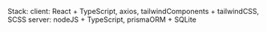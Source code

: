 Stack:
  client:
    React + TypeScript,
    axios,
    tailwindComponents + tailwindCSS,
    SCSS
  server:
    nodeJS + TypeScript,
    prismaORM + SQLite
